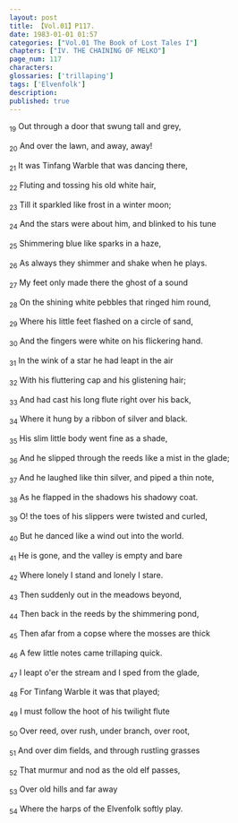 ```yaml
---
layout: post
title: 【Vol.01】P117.
date: 1983-01-01 01:57
categories: ["Vol.01 The Book of Lost Tales I"]
chapters: ["IV. THE CHAINING OF MELKO"]
page_num: 117
characters: 
glossaries: ['trillaping']
tags: ['Elvenfolk']
description: 
published: true
---
```


<SUB>19</SUB> Out through a door that swung tall and grey,

<SUB>20</SUB> And over the lawn, and away, away!

<SUB>21</SUB> It was Tinfang Warble that was dancing there,

<SUB>22</SUB> Fluting and tossing his old white hair,

<SUB>23</SUB> Till it sparkled like frost in a winter moon;

<SUB>24</SUB> And the stars were about him, and blinked to his tune

<SUB>25</SUB> Shimmering blue like sparks in a haze,

<SUB>26</SUB> As always they shimmer and shake when he plays.

<SUB>27</SUB> My feet only made there the ghost of a sound

<SUB>28</SUB> On the shining white pebbles that ringed him round,

<SUB>29</SUB> Where his little feet flashed on a circle of sand,

<SUB>30</SUB> And the fingers were white on his flickering hand.

<SUB>31</SUB> In the wink of a star he had leapt in the air

<SUB>32</SUB> With his fluttering cap and his glistening hair;

<SUB>33</SUB> And had cast his long flute right over his back,

<SUB>34</SUB> Where it hung by a ribbon of silver and black.

<SUB>35</SUB> His slim little body went fine as a shade,

<SUB>36</SUB> And he slipped through the reeds like a mist in the glade;

<SUB>37</SUB> And he laughed like thin silver, and piped a thin note,

<SUB>38</SUB> As he flapped in the shadows his shadowy coat.

<SUB>39</SUB> O! the toes of his slippers were twisted and curled,

<SUB>40</SUB> But he danced like a wind out into the world.

<SUB>41</SUB> He is gone, and the valley is empty and bare

<SUB>42</SUB> Where lonely I stand and lonely I stare.

<SUB>43</SUB> Then suddenly out in the meadows beyond,

<SUB>44</SUB> Then back in the reeds by the shimmering pond,

<SUB>45</SUB> Then afar from a copse where the mosses are thick

<SUB>46</SUB> A few little notes came trillaping quick.

<SUB>47</SUB> I leapt o'er the stream and I sped from the glade,

<SUB>48</SUB> For Tinfang Warble it was that played;

<SUB>49</SUB> I must follow the hoot of his twilight flute

<SUB>50</SUB> Over reed, over rush, under branch, over root,

<SUB>51</SUB> And over dim fields, and through rustling grasses

<SUB>52</SUB> That murmur and nod as the old elf passes,

<SUB>53</SUB> Over old hills and far away

<SUB>54</SUB> Where the harps of the Elvenfolk softly play.

